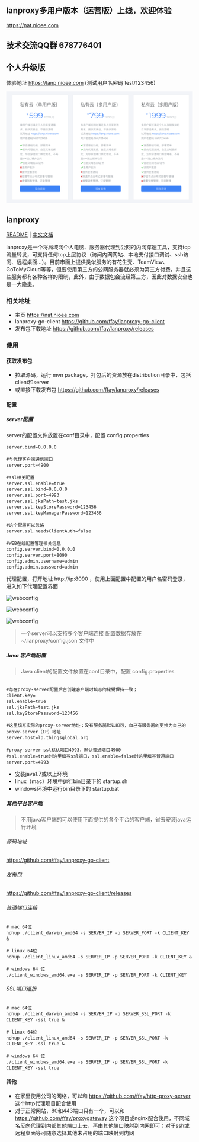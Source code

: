 ## lanproxy多用户版本（运营版）上线，欢迎体验

https://nat.nioee.com

## 技术交流QQ群 678776401

## 个人升级版

体验地址 https://lanp.nioee.com (测试用户名密码 test/123456)

![plan](plan.png)

lanproxy
--------

[README](README_en.md) | [中文文档](README.md)

lanproxy是一个将局域网个人电脑、服务器代理到公网的内网穿透工具，支持tcp流量转发，可支持任何tcp上层协议（访问内网网站、本地支付接口调试、ssh访问、远程桌面...）。目前市面上提供类似服务的有花生壳、TeamView、GoToMyCloud等等，但要使用第三方的公网服务器就必须为第三方付费，并且这些服务都有各种各样的限制，此外，由于数据包会流经第三方，因此对数据安全也是一大隐患。

### 相关地址

- 主页 https://nat.nioee.com
- lanproxy-go-client https://github.com/ffay/lanproxy-go-client
- 发布包下载地址 https://github.com/ffay/lanproxy/releases

### 使用

#### 获取发布包

-	拉取源码，运行 mvn package，打包后的资源放在distribution目录中，包括client和server
-	或直接下载发布包  https://github.com/ffay/lanproxy/releases

#### 配置

##### server配置

server的配置文件放置在conf目录中，配置 config.properties

```properties
server.bind=0.0.0.0

#与代理客户端通信端口
server.port=4900

#ssl相关配置
server.ssl.enable=true
server.ssl.bind=0.0.0.0
server.ssl.port=4993
server.ssl.jksPath=test.jks
server.ssl.keyStorePassword=123456
server.ssl.keyManagerPassword=123456

#这个配置可以忽略
server.ssl.needsClientAuth=false

#WEB在线配置管理相关信息
config.server.bind=0.0.0.0
config.server.port=8090
config.admin.username=admin
config.admin.password=admin
```

代理配置，打开地址 http://ip:8090 ，使用上面配置中配置的用户名密码登录，进入如下代理配置界面

![webconfig](readme_zh_client_list.png)

![webconfig](readme_zh_proxy_list.png)

![webconfig](readme_zh_stat_list.png)

> 一个server可以支持多个客户端连接
> 配置数据存放在 ~/.lanproxy/config.json 文件中

##### Java 客户端配置

> Java client的配置文件放置在conf目录中，配置 config.properties

```properties

#与在proxy-server配置后台创建客户端时填写的秘钥保持一致；
client.key=
ssl.enable=true
ssl.jksPath=test.jks
ssl.keyStorePassword=123456

#这里填写实际的proxy-server地址；没有服务器默认即可，自己有服务器的更换为自己的proxy-server（IP）地址
server.host=lp.thingsglobal.org

#proxy-server ssl默认端口4993，默认普通端口4900
#ssl.enable=true时这里填写ssl端口，ssl.enable=false时这里填写普通端口
server.port=4993
```

- 安装java1.7或以上环境
- linux（mac）环境中运行bin目录下的 startup.sh
- windows环境中运行bin目录下的 startup.bat

##### 其他平台客户端

> 不用java客户端的可以使用下面提供的各个平台的客户端，省去安装java运行环境

###### 源码地址

https://github.com/ffay/lanproxy-go-client

###### 发布包

https://github.com/ffay/lanproxy-go-client/releases

###### 普通端口连接

```shell
# mac 64位
nohup ./client_darwin_amd64 -s SERVER_IP -p SERVER_PORT -k CLIENT_KEY &

# linux 64位
nohup ./client_linux_amd64 -s SERVER_IP -p SERVER_PORT -k CLIENT_KEY &

# windows 64 位
./client_windows_amd64.exe -s SERVER_IP -p SERVER_PORT -k CLIENT_KEY
```

###### SSL端口连接

```shell
# mac 64位
nohup ./client_darwin_amd64 -s SERVER_IP -p SERVER_SSL_PORT -k CLIENT_KEY -ssl true &

# linux 64位
nohup ./client_linux_amd64 -s SERVER_IP -p SERVER_SSL_PORT -k CLIENT_KEY -ssl true &

# windows 64 位
./client_windows_amd64.exe -s SERVER_IP -p SERVER_SSL_PORT -k CLIENT_KEY -ssl true
```

#### 其他

- 在家里使用公司的网络，可以和 https://github.com/ffay/http-proxy-server 这个http代理项目配合使用
- 对于正常网站，80和443端口只有一个，可以和 https://github.com/ffay/proxygateway 这个项目或nginx配合使用，不同域名反向代理到内部其他端口上去，再由其他端口映射到内网即可；对于ssh或远程桌面等可随意选择其他未占用的端口映射到内网

